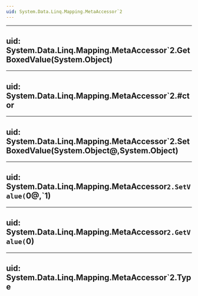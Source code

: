 ```yaml
---
uid: System.Data.Linq.Mapping.MetaAccessor`2
---
```


---
uid: System.Data.Linq.Mapping.MetaAccessor`2.GetBoxedValue(System.Object)
---

---
uid: System.Data.Linq.Mapping.MetaAccessor`2.#ctor
---

---
uid: System.Data.Linq.Mapping.MetaAccessor`2.SetBoxedValue(System.Object@,System.Object)
---

---
uid: System.Data.Linq.Mapping.MetaAccessor`2.SetValue(`0@,`1)
---

---
uid: System.Data.Linq.Mapping.MetaAccessor`2.GetValue(`0)
---

---
uid: System.Data.Linq.Mapping.MetaAccessor`2.Type
---
